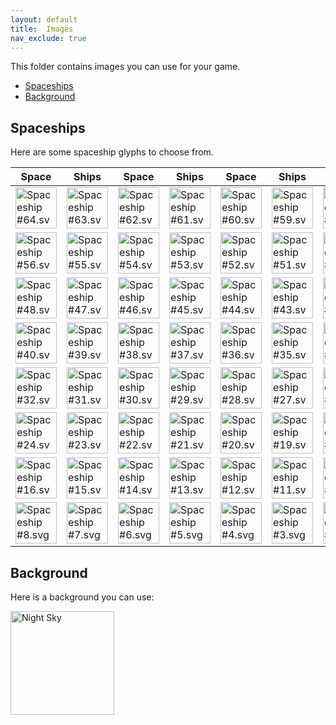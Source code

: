 ```yaml
---
layout: default
title:  Images
nav_exclude: true
---
```


This folder contains images you can use for your game.

- [Spaceships](#spaceships)
- [Background](#background)

## Spaceships

Here are some spaceship glyphs to choose from.

|  Space	| Ships 	|  Space	| Ships 	|  Space	| Ships 	|  Space	| Ships 	|
|-	|-	|-	|-	|-	|-	|-	|-	|
| <img src="../spaceships/64.svg" alt="Spaceship #64.svg" width="66"> | <img src="../spaceships/63.svg" alt="Spaceship #63.svg" width="66"> | <img src="../spaceships/62.svg" alt="Spaceship #62.svg" width="66"> | <img src="../spaceships/61.svg" alt="Spaceship #61.svg" width="66"> | <img src="../spaceships/60.svg" alt="Spaceship #60.svg" width="66"> | <img src="../spaceships/59.svg" alt="Spaceship #59.svg" width="66"> | <img src="../spaceships/58.svg" alt="Spaceship #58.svg" width="66"> | <img src="../spaceships/57.svg" alt="Spaceship #57.svg" width="66"> |
| <img src="../spaceships/56.svg" alt="Spaceship #56.svg" width="66"> | <img src="../spaceships/55.svg" alt="Spaceship #55.svg" width="66"> | <img src="../spaceships/54.svg" alt="Spaceship #54.svg" width="66"> | <img src="../spaceships/53.svg" alt="Spaceship #53.svg" width="66"> | <img src="../spaceships/52.svg" alt="Spaceship #52.svg" width="66"> | <img src="../spaceships/51.svg" alt="Spaceship #51.svg" width="66"> | <img src="../spaceships/50.svg" alt="Spaceship #50.svg" width="66"> | <img src="../spaceships/49.svg" alt="Spaceship #49.svg" width="66"> |
| <img src="../spaceships/48.svg" alt="Spaceship #48.svg" width="66"> | <img src="../spaceships/47.svg" alt="Spaceship #47.svg" width="66"> | <img src="../spaceships/46.svg" alt="Spaceship #46.svg" width="66"> | <img src="../spaceships/45.svg" alt="Spaceship #45.svg" width="66"> | <img src="../spaceships/44.svg" alt="Spaceship #44.svg" width="66"> | <img src="../spaceships/43.svg" alt="Spaceship #43.svg" width="66"> | <img src="../spaceships/42.svg" alt="Spaceship #42.svg" width="66"> | <img src="../spaceships/41.svg" alt="Spaceship #41.svg" width="66"> |
| <img src="../spaceships/40.svg" alt="Spaceship #40.svg" width="66"> | <img src="../spaceships/39.svg" alt="Spaceship #39.svg" width="66"> | <img src="../spaceships/38.svg" alt="Spaceship #38.svg" width="66"> | <img src="../spaceships/37.svg" alt="Spaceship #37.svg" width="66"> | <img src="../spaceships/36.svg" alt="Spaceship #36.svg" width="66"> | <img src="../spaceships/35.svg" alt="Spaceship #35.svg" width="66"> | <img src="../spaceships/34.svg" alt="Spaceship #34.svg" width="66"> | <img src="../spaceships/33.svg" alt="Spaceship #33.svg" width="66"> |
| <img src="../spaceships/32.svg" alt="Spaceship #32.svg" width="66"> | <img src="../spaceships/31.svg" alt="Spaceship #31.svg" width="66"> | <img src="../spaceships/30.svg" alt="Spaceship #30.svg" width="66"> | <img src="../spaceships/29.svg" alt="Spaceship #29.svg" width="66"> | <img src="../spaceships/28.svg" alt="Spaceship #28.svg" width="66"> | <img src="../spaceships/27.svg" alt="Spaceship #27.svg" width="66"> | <img src="../spaceships/26.svg" alt="Spaceship #26.svg" width="66"> | <img src="../spaceships/25.svg" alt="Spaceship #25.svg" width="66"> |
| <img src="../spaceships/24.svg" alt="Spaceship #24.svg" width="66"> | <img src="../spaceships/23.svg" alt="Spaceship #23.svg" width="66"> | <img src="../spaceships/22.svg" alt="Spaceship #22.svg" width="66"> | <img src="../spaceships/21.svg" alt="Spaceship #21.svg" width="66"> | <img src="../spaceships/20.svg" alt="Spaceship #20.svg" width="66"> | <img src="../spaceships/19.svg" alt="Spaceship #19.svg" width="66"> | <img src="../spaceships/18.svg" alt="Spaceship #18.svg" width="66"> | <img src="../spaceships/17.svg" alt="Spaceship #17.svg" width="66"> |
| <img src="../spaceships/16.svg" alt="Spaceship #16.svg" width="66"> | <img src="../spaceships/15.svg" alt="Spaceship #15.svg" width="66"> | <img src="../spaceships/14.svg" alt="Spaceship #14.svg" width="66"> | <img src="../spaceships/13.svg" alt="Spaceship #13.svg" width="66"> | <img src="../spaceships/12.svg" alt="Spaceship #12.svg" width="66"> | <img src="../spaceships/11.svg" alt="Spaceship #11.svg" width="66"> | <img src="../spaceships/10.svg" alt="Spaceship #10.svg" width="66"> | <img src="../spaceships/9.svg" alt="Spaceship #9.svg" width="66"> |
| <img src="../spaceships/8.svg" alt="Spaceship #8.svg" width="66"> | <img src="../spaceships/7.svg" alt="Spaceship #7.svg" width="66"> | <img src="../spaceships/6.svg" alt="Spaceship #6.svg" width="66"> | <img src="../spaceships/5.svg" alt="Spaceship #5.svg" width="66"> | <img src="../spaceships/4.svg" alt="Spaceship #4.svg" width="66"> | <img src="../spaceships/3.svg" alt="Spaceship #3.svg" width="66"> | <img src="../spaceships/2.svg" alt="Spaceship #2.svg" width="66"> | <img src="../spaceships/1.svg" alt="Spaceship #1.svg" width="66"> |

## Background

Here is a background you can use:

<img src="../sky.svg" alt="Night Sky" width="166">